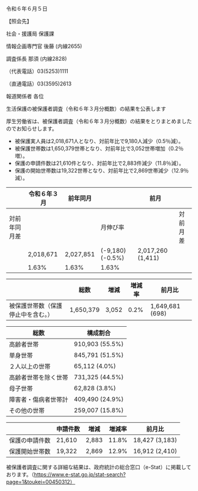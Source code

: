 令和６年６月５日

【照会先】

社会・援護局 
保護課

情報企画専門官 後藤 (内線2655)

調査係長 那須 (内線2828)

（代表電話）03(5253)1111

（直通電話）03(3595)2613

報道関係者 各位

生活保護の被保護者調査（令和６年３月分概数）の結果を公表します

厚生労働省は、被保護者調査（令和６年３月分概数）の結果をとりまとめましたのでお知らせします。

- 被保護実人員は2,018,671人となり、対前年比で9,180人減少（0.5％減）。
- 被保護世帯数は1,650,379世帯となり、対前年比で3,052世帯増加（0.2％増）。
- 保護の申請件数は21,610件となり、対前年比で2,883件減少（11.8％減）。
- 保護の開始世帯数は19,322世帯となり、対前年比で2,869世帯減少（12.9％減）。

|               | 令和６年３月   | 前年同月       |                | 前月           |                |
|---------------|----------------|----------------|----------------|----------------|----------------|
| 対前年同月差  |                |                | 月伸び率       |                | 対前月差       |
|               | 2,018,671      | 2,027,851      | (-9,180) (-0.5%) | 2,017,260 (1,411) |                |
|               | 1.63%          | 1.63%          | 1.63%          |                |                |

|                          | 総数          | 増減         | 増減率        | 前月比                |
|--------------------------|---------------|--------------|--------------|----------------------|
| 被保護世帯数（保護停止中を含む。） | 1,650,379      | 3,052         | 0.2%          | 1,649,681 (698)      |

| 総数           | 構成割合      |
|----------------|---------------|
| 高齢者世帯     | 910,903 (55.5%) |
| 単身世帯       | 845,791 (51.5%) |
| ２人以上の世帯 | 65,112 (4.0%)   |
| 高齢者世帯を除く世帯 | 731,325 (44.5%) |
| 母子世帯       | 62,828 (3.8%)   |
| 障害者・傷病者世帯計 | 409,490 (24.9%) |
| その他の世帯   | 259,007 (15.8%) |

|               | 申請件数      | 増減         | 増減率        | 前月比            |
|---------------|---------------|--------------|--------------|------------------|
| 保護の申請件数 | 21,610        | 2,883        | 11.8%        | 18,427 (3,183)   |
| 保護開始世帯数 | 19,322        | 2,869        | 12.9%        | 16,912 (2,410)   |

被保護者調査に関する詳細な結果は、政府統計の総合窓口（e-Stat）に掲載しております。（https://www.e-stat.go.jp/stat-search?page=1&toukei=00450312）
